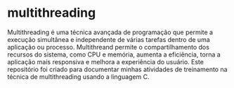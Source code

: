 # multithreading

Multithreading é uma técnica avançada de programação que permite a execução simultânea e independente de várias tarefas dentro de uma aplicação ou processo. Multithreand permite o compartilhamento dos recursos do sistema, como CPU e memória, aumenta a eficiência, torna a aplicação mais responsiva e melhora a experiência do usuário. Este repositório foi criado para documentar minhas atividades de treinamento na técnica de multithreading usando a linguagem C.
